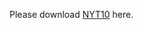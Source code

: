 Please download [NYT10](https://github.com/gzmason/Relation-Extraction-Dataset-Finetuning/blob/main/OpenNRE/benchmark/download_nyt10m.sh) here.